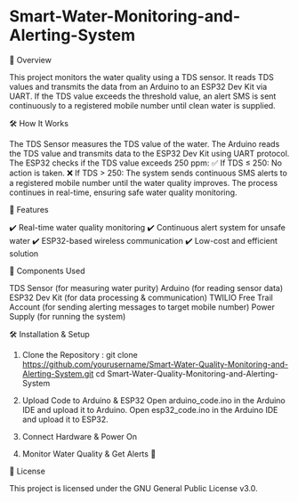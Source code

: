 # Smart-Water-Monitoring-and-Alerting-System

📌 Overview

This project monitors the water quality using a TDS sensor. It reads TDS values and transmits the data from an Arduino to an ESP32 Dev Kit via UART. If the TDS value exceeds the threshold value, an alert SMS is sent continuously to a registered mobile number until clean water is supplied.

🛠️ How It Works

The TDS Sensor measures the TDS value of the water.
The Arduino reads the TDS value and transmits data to the ESP32 Dev Kit using UART protocol.
The ESP32 checks if the TDS value exceeds 250 ppm:
✅ If TDS ≤ 250: No action is taken.
❌ If TDS > 250: The system sends continuous SMS alerts to a registered mobile number until the water quality improves.
The process continues in real-time, ensuring safe water quality monitoring.

🚀 Features

✔️ Real-time water quality monitoring
✔️ Continuous alert system for unsafe water
✔️ ESP32-based wireless communication
✔️ Low-cost and efficient solution

🔧 Components Used

TDS Sensor (for measuring water purity)
Arduino (for reading sensor data)
ESP32 Dev Kit (for data processing & communication)
TWILIO Free Trail Account (for sending alerting messages to target mobile number)
Power Supply (for running the system)

🛠️ Installation & Setup
1) Clone the Repository : git clone https://github.com/yourusername/Smart-Water-Quality-Monitoring-and-Alerting-System.git
cd Smart-Water-Quality-Monitoring-and-Alerting-System

2) Upload Code to Arduino & ESP32
Open arduino_code.ino in the Arduino IDE and upload it to Arduino.
Open esp32_code.ino in the Arduino IDE and upload it to ESP32.

3) Connect Hardware & Power On

4) Monitor Water Quality & Get Alerts 🚨

📜 License

This project is licensed under the GNU General Public License v3.0.
